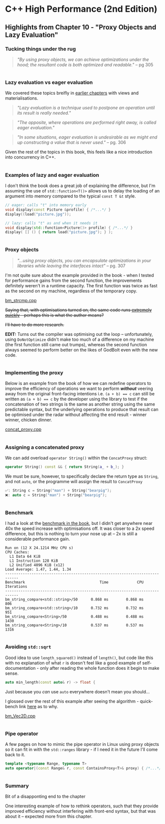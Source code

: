 # C++ High Performance (2nd Edition)

## Highlights from Chapter 10 - "Proxy Objects and Lazy Evaluation"

### Tucking things under the rug
> _"By using proxy objects, we can achieve optimizations under the hood; the resultant code is both optimized and readable."_ – pg 305

#
### Lazy evaluation vs eager evaluation
We covered these topics breifly in [earlier chapters](../Chapter%2006%20-%20Ranges%20and%20Views/README.md#stdviews-are-lazy-evaluated) with views and materialisations.

> _"Lazy evaluation is a technique used to postpone an operation until its result is really needed."_

> _"The opposite, where operations are performed right away, is called eager evaluation."_

> _"In some situations, eager evaluation is undesirable as we might end up constructing a value that is never used."_ – pg. 306

Given the rest of the topics in this book, this feels like a nice introduction into concurrency in C++.

#
### Examples of lazy and eager evaluation
I don't think the book does a great job of explaining the difference, but I'm assuming the use of `std::function<T()>` allows us to delay the loading of an argument into memory compared to the typical `const T &t` style.
```cpp
// eager: calls "t" into memory early
void display(const Picture &profile) { /*...*/ }
display((load("picture.jpg"));
```
```cpp
// lazy: calls "t" as and when it needs it
void display(std::function<Picture()> profile) { /*...*/ }
display( [] () { return load("picture.jpg"); } );
```
#
### Proxy objects
> _"...using proxy objects, you can encapsulate optimizations in your libraries while leaving the interfaces intact"_ – pg. 307

I'm not quite sure about the example provided in the book - when I tested for performance gains from the second function, the improvements definitely weren't in a runtime capacity. The first function was twice as fast as the second on my machine, regardless of the temporary copy.

[bm_strcmp.cpp](bm_strcmp.cpp)

~~Saying that, with optimisations turned on, the same code runs [extremely quickly](https://godbolt.org/z/Ms767n1T3) - perhaps this is what the author means?~~

~~I'll have to do more research.~~

__EDIT:__ Turns out the compiler was optimising out the loop – unfortunately, using `DoNotOptimize` didn't make too much of a difference on my machine (the first function still came out trumps), whereas the second function always seemed to perform better on the likes of GodBolt even with the new code.

#
### Implementing the proxy
Below is an example from the book of how we can redefine operators to improve the efficiency of operations we want to perform __*without*__ veering away from the original front-facing intentions i.e. `(a + b) == c` can still be written as `(a + b) == c` by the developer using the library to test if the concatenation of two strings is the same as another string using the same predictable syntax, but the underlying operations to produce that result can be optimised under the radar without affecting the end result - winner winner, chicken dinner.

[concat_proxy.cpp](concat_proxy.cpp)

#
### Assigning a concatenated proxy
We can add overload `operator String()` within the `ConcatProxy` struct:
```cpp
operator String() const && { return String(a_ + b_); }
```
We must be sure, however, to specifically declare the return type as `String`, and not `auto`, or the programme will assign the result to `ConcatProxy`
```cpp
✅: String c = String("man") + String("bearpig");
❌: auto c = String("man") + String("bearpig");
```
#
### Benchmark
I had a look at the [benchmark in the book](https://github.com/PacktPublishing/Cpp-High-Performance-Second-Edition/blob/master/Chapter10/benchmarks/string_concat_proxy_bm.cpp), but I didn't get anywhere near 40x the speed increase with optimisations off. It was closer to a 2x speed difference, but this is nothing to turn your nose up at – 2x is still a considerable performance gain.
```
Run on (12 X 24.1214 MHz CPU s)
CPU Caches:
  L1 Data 64 KiB
  L1 Instruction 128 KiB
  L2 Unified 4096 KiB (x12)
Load Average: 1.47, 1.44, 1.34
----------------------------------------------------------------------------
Benchmark                                  Time             CPU   Iterations
----------------------------------------------------------------------------
bm_string_compare<std::string>/50      0.868 ms        0.868 ms          806
bm_string_compare<std::string>/10      0.732 ms        0.732 ms          951
bm_string_compare<String>/50           0.488 ms        0.488 ms         1430
bm_string_compare<String>/10           0.537 ms        0.537 ms         1316
```
#
### Avoiding `std::sqrt`
Good idea to use `length_squared()` instead of `length()`, but code like this with no explanation of what `r` is doesn't feel like a good example of self-documentation - only after reading the whole function does it begin to make sense.
```cpp
auto min_length(const auto& r) -> float {
```
Just because you _can_ use `auto` everywhere doesn't mean you should...

I glossed over the rest of this example after seeing the algorithm - quick-bench link [here](https://quick-bench.com/q/wKFufLmR77lm_c4M-YRxEsYW9DY) as to why.

[bm_Vec2D.cpp](bm_Vec2D.cpp)

#
### Pipe operator
A few pages on how to mimic the pipe operator in Linux using proxy objects so it can fit in with the `std::ranges` library - if I need it in the future I'll come back to it.
```cpp
template <typename Range, typename T>
auto operator|(const Range& r, const ContainsProxy<T>& proxy) { /*...*/ }
```
#
### Summary
Bit of a disapponting end to the chapter

One interesting example of how to rethink operators, such that they provide improved efficiency without interfering with front-end syntax, but that was about it – expected more from this chapter.
